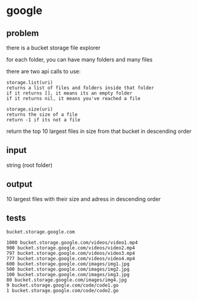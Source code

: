 # google

## problem

there is a bucket storage file explorer

for each folder, you can have many folders and many files

there are two api calls to use:

    storage.list(uri)
    returns a list of files and folders inside that folder
    if it returns [], it means its an empty folder
    if it returns nil, it means you've reached a file

    storage.size(uri)
    returns the size of a file
    return -1 if its not a file

return the top 10 largest files in size from that bucket in descending order

## input

string (root folder)

## output

10 largest files with their size and adress in descending order

## tests

    bucket.storage.google.com

    1000 bucket.storage.google.com/videos/video1.mp4
    900 bucket.storage.google.com/videos/video2.mp4
    797 bucket.storage.google.com/videos/video3.mp4
    777 bucket.storage.google.com/videos/video4.mp4
    600 bucket.storage.google.com/images/img1.jpg
    500 bucket.storage.google.com/images/img2.jpg
    100 bucket.storage.google.com/images/img3.jpg
    80 bucket.storage.google.com/images/img4.jpg
    9 bucket.storage.google.com/code/code1.go
    1 bucket.storage.google.com/code/code2.go
